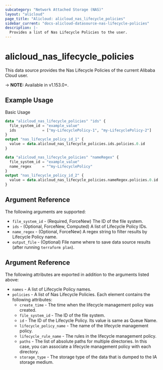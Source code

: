 ```yaml
---
subcategory: "Network Attached Storage (NAS)"
layout: "alicloud"
page_title: "Alicloud: alicloud_nas_lifecycle_policies"
sidebar_current: "docs-alicloud-datasource-nas-lifecycle-policies"
description: |-
  Provides a list of Nas Lifecycle Policies to the user.
---
```


# alicloud\_nas\_lifecycle\_policies

This data source provides the Nas Lifecycle Policies of the current Alibaba Cloud user.

-> **NOTE:** Available in v1.153.0+.

## Example Usage

Basic Usage

```terraform
data "alicloud_nas_lifecycle_policies" "ids" {
  file_system_id = "example_value"
  ids            = ["my-LifecyclePolicy-1", "my-LifecyclePolicy-2"]
}
output "nas_lifecycle_policy_id_1" {
  value = data.alicloud_nas_lifecycle_policies.ids.policies.0.id
}

data "alicloud_nas_lifecycle_policies" "nameRegex" {
  file_system_id = "example_value"
  name_regex     = "^my-LifecyclePolicy"
}
output "nas_lifecycle_policy_id_2" {
  value = data.alicloud_nas_lifecycle_policies.nameRegex.policies.0.id
}
```

## Argument Reference

The following arguments are supported:

* `file_system_id` - (Required, ForceNew) The ID of the file system.
* `ids` - (Optional, ForceNew, Computed)  A list of Lifecycle Policy IDs.
* `name_regex` - (Optional, ForceNew) A regex string to filter results by Lifecycle Policy name.
* `output_file` - (Optional) File name where to save data source results (after running `terraform plan`).

## Argument Reference

The following attributes are exported in addition to the arguments listed above:

* `names` - A list of Lifecycle Policy names.
* `policies` - A list of Nas Lifecycle Policies. Each element contains the following attributes:
	* `create_time` - The time when the lifecycle management policy was created.
	* `file_system_id` - The ID of the file system.
	* `id` - The ID of the Lifecycle Policy. Its value is same as Queue Name.
	* `lifecycle_policy_name` - The name of the lifecycle management policy.
	* `lifecycle_rule_name` - The rules in the lifecycle management policy.
	* `paths` - The list of absolute paths for multiple directories. In this case, you can associate a lifecycle management policy with each directory.
	* `storage_type` - The storage type of the data that is dumped to the IA storage medium.